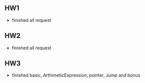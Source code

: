 ## HW1
- finished all request
## HW2
- finished all request
## HW3
- finished basic, ArthimeticExpression, pointer, Jump and bonus